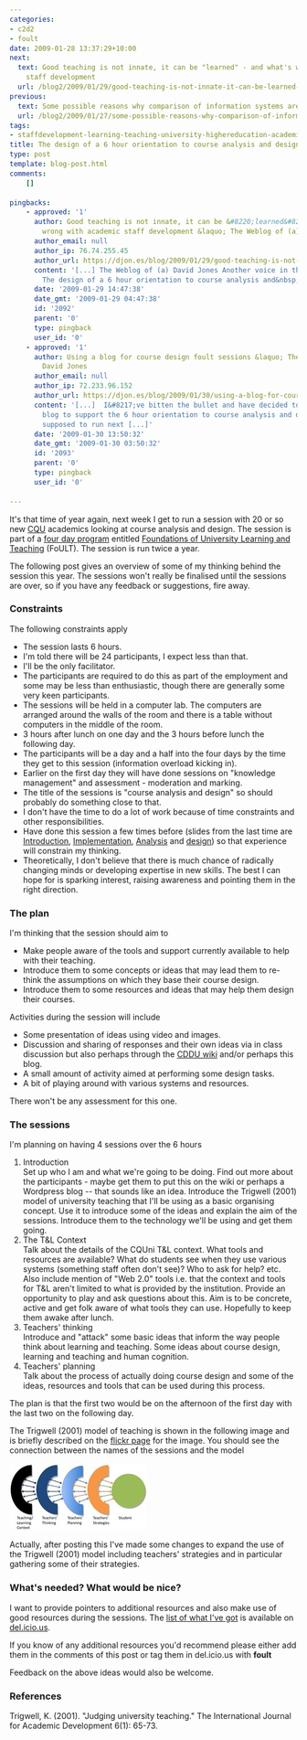 ```yaml
---
categories:
- c2d2
- foult
date: 2009-01-28 13:37:29+10:00
next:
  text: Good teaching is not innate, it can be "learned" - and what's wrong with academic
    staff development
  url: /blog2/2009/01/29/good-teaching-is-not-innate-it-can-be-learned-and-whats-wrong-with-academic-staff-development/
previous:
  text: Some possible reasons why comparison of information systems are broken
  url: /blog2/2009/01/27/some-possible-reasons-why-comparison-of-information-systems-are-broken/
tags:
- staffdevelopment-learning-teaching-university-highereducation-academicstaffdevelopment
title: The design of a 6 hour orientation to course analysis and design
type: post
template: blog-post.html
comments:
    []
    
pingbacks:
    - approved: '1'
      author: Good teaching is not innate, it can be &#8220;learned&#8221; - and what&#8217;s
        wrong with academic staff development &laquo; The Weblog of (a) David Jones
      author_email: null
      author_ip: 76.74.255.45
      author_url: https://djon.es/blog/2009/01/29/good-teaching-is-not-innate-it-can-be-learned-and-whats-wrong-with-academic-staff-development/
      content: '[...] The Weblog of (a) David Jones Another voice in the blogosphere    &laquo;
        The design of a 6 hour orientation to course analysis and&nbsp;design [...]'
      date: '2009-01-29 14:47:38'
      date_gmt: '2009-01-29 04:47:38'
      id: '2092'
      parent: '0'
      type: pingback
      user_id: '0'
    - approved: '1'
      author: Using a blog for course design foult sessions &laquo; The Weblog of (a)
        David Jones
      author_email: null
      author_ip: 72.233.96.152
      author_url: https://djon.es/blog/2009/01/30/using-a-blog-for-course-design-foult-sessions/
      content: '[...]  I&#8217;ve bitten the bullet and have decided to use WordPress
        blog to support the 6 hour orientation to course analysis and design I&#8217;m
        supposed to run next [...]'
      date: '2009-01-30 13:50:32'
      date_gmt: '2009-01-30 03:50:32'
      id: '2093'
      parent: '0'
      type: pingback
      user_id: '0'
    
---
```

It's that time of year again, next week I get to run a session with 20 or so new [CQU](http://www.cqu.edu.au/) academics looking at course analysis and design. The session is part of a [four day program](http://learning.cqu.edu.au/orientation/program.htm) entitled [Foundations of University Learning and Teaching](http://learning.cqu.edu.au/orientation/index.htm) (FoULT). The session is run twice a year.

The following post gives an overview of some of my thinking behind the session this year. The sessions won't really be finalised until the sessions are over, so if you have any feedback or suggestions, fire away.

### Constraints

The following constraints apply

- The session lasts 6 hours.
- I'm told there will be 24 participants, I expect less than that.
- I'll be the only facilitator.
- The participants are required to do this as part of the employment and some may be less than enthusiastic, though there are generally some very keen participants.
- The sessions will be held in a computer lab. The computers are arranged around the walls of the room and there is a table without computers in the middle of the room.
- 3 hours after lunch on one day and the 3 hours before lunch the following day.
- The participants will be a day and a half into the four days by the time they get to this session (information overload kicking in).
- Earlier on the first day they will have done sessions on "knowledge management" and assessment - moderation and marking.
- The title of the sessions is "course analysis and design" so should probably do something close to that.
- I don't have the time to do a lot of work because of time constraints and other responsibilities.
- Have done this session a few times before (slides from the last time are [Introduction](http://www.slideshare.net/davidj/1-introduction-to-cddu-presentation), [Implementation](http://www.slideshare.net/davidj/2-implementation-presentation), [Analysis](http://www.slideshare.net/davidj/3-analysis-presentation) and [design](http://www.slideshare.net/davidj/4-design-presentation)) so that experience will constrain my thinking.
- Theoretically, I don't believe that there is much chance of radically changing minds or developing expertise in new skills. The best I can hope for is sparking interest, raising awareness and pointing them in the right direction.

### The plan

I'm thinking that the session should aim to

- Make people aware of the tools and support currently available to help with their teaching.
- Introduce them to some concepts or ideas that may lead them to re-think the assumptions on which they base their course design.
- Introduce them to some resources and ideas that may help them design their courses.

Activities during the session will include

- Some presentation of ideas using video and images.
- Discussion and sharing of responses and their own ideas via in class discussion but also perhaps through the [CDDU wiki](http://cddu.cqu.edu.au/) and/or perhaps this blog.
- A small amount of activity aimed at performing some design tasks.
- A bit of playing around with various systems and resources.

There won't be any assessment for this one.

### The sessions

I'm planning on having 4 sessions over the 6 hours

1. Introduction  
    Set up who I am and what we're going to be doing. Find out more about the participants - maybe get them to put this on the wiki or perhaps a Wordpress blog -- that sounds like an idea. Introduce the Trigwell (2001) model of university teaching that I'll be using as a basic organising concept. Use it to introduce some of the ideas and explain the aim of the sessions. Introduce them to the technology we'll be using and get them going.
2. The T&L Context  
    Talk about the details of the CQUni T&L context. What tools and resources are available? What do students see when they use various systems (something staff often don't see)? Who to ask for help? etc. Also include mention of "Web 2.0" tools i.e. that the context and tools for T&L aren't limited to what is provided by the institution. Provide an opportunity to play and ask questions about this. Aim is to be concrete, active and get folk aware of what tools they can use. Hopefully to keep them awake after lunch.
3. Teachers' thinking  
    Introduce and "attack" some basic ideas that inform the way people think about learning and teaching. Some ideas about course design, learning and teaching and human cognition.
4. Teachers' planning  
    Talk about the process of actually doing course design and some of the ideas, resources and tools that can be used during this process.

The plan is that the first two would be on the afternoon of the first day with the last two on the following day.

The Trigwell (2001) model of teaching is shown in the following image and is briefly described on the [flickr page](http://www.flickr.com/photos/david_jones/3232493287/) for the image. You should see the connection between the names of the sessions and the model

[![Trigwell's model of teaching](images/3232493287_786abcefd5_m.jpg)](http://www.flickr.com/photos/david_jones/3232493287/ "Trigwell's model of teaching by David T Jones, on Flickr")

Actually, after posting this I've made some changes to expand the use of the Trigwell (2001) model including teachers' strategies and in particular gathering some of their strategies.

### What's needed? What would be nice?

I want to provide pointers to additional resources and also make use of good resources during the sessions. The [list of what I've got](http://delicious.com/davidj1/foult) is available on [del.icio.us](http://del.icio.us/).

If you know of any additional resources you'd recommend please either add them in the comments of this post or tag them in del.icio.us with **foult**

Feedback on the above ideas would also be welcome.

### References

Trigwell, K. (2001). "Judging university teaching." The International Journal for Academic Development 6(1): 65-73.